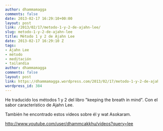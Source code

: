 ```yaml
---
author: dhammamagga
comments: false
date: 2013-02-17 16:29:10+00:00
layout: post
link: /2013/02/17/metodo-1-y-2-de-ajahn-lee/
slug: metodo-1-y-2-de-ajahn-lee
title: Método 1 y 2 de Ajahn Lee
date: 2013-02-17 16:29:10 Z
tags:
- Ajahn Lee
- método
- meditación
- tailandia
author: dhammamagga
comments: false
layout: post
link: https://dhammamagga.wordpress.com/2013/02/17/metodo-1-y-2-de-ajahn-lee/
wordpress_id: 384
---
```


He traducido los métodos 1 y 2 del libro "keeping the breath in mind". Con el sabor característico de Ajahn Lee.

También he encontrado estos videos sobre él y wat Asokaram.

http://www.youtube.com/user/dhammcakkhu/videos?query=lee
